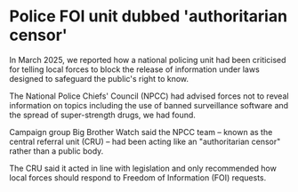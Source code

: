 # Police FOI unit dubbed 'authoritarian censor'



In March 2025, we reported how a national policing unit had been criticised for telling local forces to block the release of information under laws designed to safeguard the public's right to know.

The National Police Chiefs' Council (NPCC) had advised forces not to reveal information on topics including the use of banned surveillance software and the spread of super-strength drugs, we had found.

Campaign group Big Brother Watch said the NPCC team – known as the central referral unit (CRU) – had been acting like an "authoritarian censor" rather than a public body.

The CRU said it acted in line with legislation and only recommended how local forces should respond to Freedom of Information (FOI) requests.
